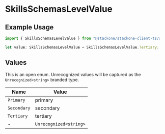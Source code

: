 # SkillsSchemasLevelValue

## Example Usage

```typescript
import { SkillsSchemasLevelValue } from "@stackone/stackone-client-ts/sdk/models/shared";

let value: SkillsSchemasLevelValue = SkillsSchemasLevelValue.Tertiary;
```

## Values

This is an open enum. Unrecognized values will be captured as the `Unrecognized<string>` branded type.

| Name                   | Value                  |
| ---------------------- | ---------------------- |
| `Primary`              | primary                |
| `Secondary`            | secondary              |
| `Tertiary`             | tertiary               |
| -                      | `Unrecognized<string>` |